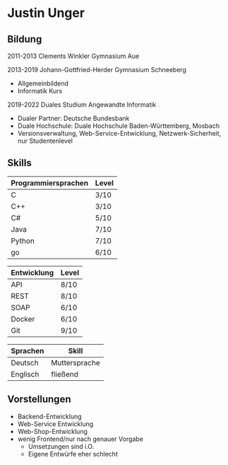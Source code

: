# Justin Unger

## Bildung

2011-2013 Clements Winkler Gymnasium Aue

2013-2019 Johann-Gottfried-Herder Gymnasium Schneeberg
- Allgemeinbildend
- Informatik Kurs

2019-2022 Duales Studium Angewandte Informatik
- Dualer Partner: Deutsche Bundesbank
- Duale Hochschule: Duale Hochschule Baden-Württemberg, Mosbach
- Versionsverwaltung, Web-Service-Entwicklung, Netzwerk-Sicherheit, nur Studentenlevel

## Skills
|Programmiersprachen|Level|
|-|-|
|C|3/10|
|C++|3/10|
|C#|5/10|
|Java|7/10|
|Python|7/10|
|go|6/10|

|Entwicklung|Level|
|-|-|
|API|8/10|
|REST|8/10|
|SOAP|6/10|
|Docker|6/10|
|Git|9/10|

|Sprachen|Skill|
|-|-|
|Deutsch|Muttersprache|
|Englisch|fließend|

## Vorstellungen
- Backend-Entwicklung
- Web-Service Entwicklung
- Web-Shop-Entwicklung
- wenig Frontend/nur nach genauer Vorgabe
    - Umsetzungen sind i.O.
    - Eigene Entwürfe eher schlecht